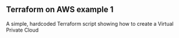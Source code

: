 ## Terraform on AWS example 1

A simple, hardcoded Terraform script showing how to create a Virtual Private Cloud

